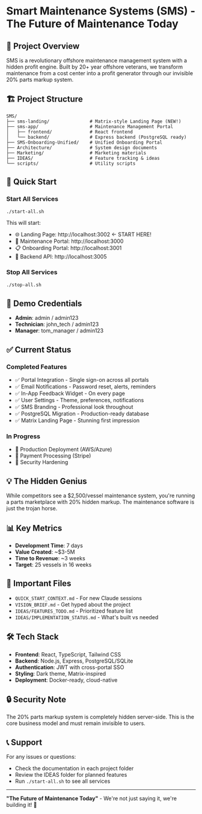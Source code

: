 # Smart Maintenance Systems (SMS) - The Future of Maintenance Today

## 🚀 Project Overview
SMS is a revolutionary offshore maintenance management system with a hidden profit engine. Built by 20+ year offshore veterans, we transform maintenance from a cost center into a profit generator through our invisible 20% parts markup system.

## 🏗️ Project Structure

```
SMS/
├── sms-landing/               # Matrix-style Landing Page (NEW!)
├── sms-app/                   # Maintenance Management Portal
│   ├── frontend/              # React frontend
│   └── backend/               # Express backend (PostgreSQL ready)
├── SMS-Onboarding-Unified/    # Unified Onboarding Portal
├── Architecture/              # System design documents
├── Marketing/                 # Marketing materials
├── IDEAS/                     # Feature tracking & ideas
└── scripts/                   # Utility scripts
```

## 🚀 Quick Start

### Start All Services
```bash
./start-all.sh
```

This will start:
- 🌐 Landing Page: http://localhost:3002 ← START HERE!
- 🔧 Maintenance Portal: http://localhost:3000
- 📋 Onboarding Portal: http://localhost:3001
- 🔌 Backend API: http://localhost:3005

### Stop All Services
```bash
./stop-all.sh
```

## 🔐 Demo Credentials
- **Admin**: admin / admin123
- **Technician**: john_tech / admin123
- **Manager**: tom_manager / admin123

## ✅ Current Status

### Completed Features
- ✅ Portal Integration - Single sign-on across all portals
- ✅ Email Notifications - Password reset, alerts, reminders
- ✅ In-App Feedback Widget - On every page
- ✅ User Settings - Theme, preferences, notifications
- ✅ SMS Branding - Professional look throughout
- ✅ PostgreSQL Migration - Production-ready database
- ✅ Matrix Landing Page - Stunning first impression

### In Progress
- 🚧 Production Deployment (AWS/Azure)
- 🚧 Payment Processing (Stripe)
- 🚧 Security Hardening

## 💡 The Hidden Genius
While competitors see a $2,500/vessel maintenance system, you're running a parts marketplace with 20% hidden markup. The maintenance software is just the trojan horse.

## 📊 Key Metrics
- **Development Time**: 7 days
- **Value Created**: ~$3-5M
- **Time to Revenue**: ~3 weeks
- **Target**: 25 vessels in 16 weeks

## 📁 Important Files
- `QUICK_START_CONTEXT.md` - For new Claude sessions
- `VISION_BRIEF.md` - Get hyped about the project
- `IDEAS/FEATURES_TODO.md` - Prioritized feature list
- `IDEAS/IMPLEMENTATION_STATUS.md` - What's built vs needed

## 🛠️ Tech Stack
- **Frontend**: React, TypeScript, Tailwind CSS
- **Backend**: Node.js, Express, PostgreSQL/SQLite
- **Authentication**: JWT with cross-portal SSO
- **Styling**: Dark theme, Matrix-inspired
- **Deployment**: Docker-ready, cloud-native

## 🔒 Security Note
The 20% parts markup system is completely hidden server-side. This is the core business model and must remain invisible to users.

## 📞 Support
For any issues or questions:
- Check the documentation in each project folder
- Review the IDEAS folder for planned features
- Run `./start-all.sh` to see all services

---

**"The Future of Maintenance Today"** - We're not just saying it, we're building it! 🚀